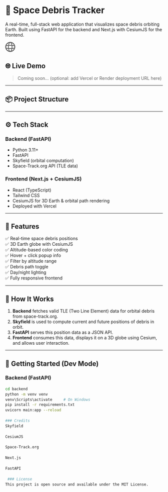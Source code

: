 # 🚀 Space Debris Tracker

A real-time, full-stack web application that visualizes space debris orbiting Earth. Built using FastAPI for the backend and Next.js with CesiumJS for the frontend.

![screenshot](./frontend/public/globe.svg)

## 🌐 Live Demo

> Coming soon… (optional: add Vercel or Render deployment URL here)

---

## 📦 Project Structure


---

## ⚙️ Tech Stack

### Backend (FastAPI)
- Python 3.11+
- FastAPI
- Skyfield (orbital computation)
- Space-Track.org API (TLE data)

### Frontend (Next.js + CesiumJS)
- React (TypeScript)
- Tailwind CSS
- CesiumJS for 3D Earth & orbital path rendering
- Deployed with Vercel

---

## 🚧 Features

✅ Real-time space debris positions  
✅ 3D Earth globe with CesiumJS  
✅ Altitude-based color coding  
✅ Hover + click popup info  
✅ Filter by altitude range  
✅ Debris path toggle  
✅ Day/night lighting  
✅ Fully responsive frontend

---

## 📡 How It Works

1. **Backend** fetches valid TLE (Two Line Element) data for orbital debris from space-track.org.
2. **Skyfield** is used to compute current and future positions of debris in orbit.
3. **FastAPI** serves this position data as a JSON API.
4. **Frontend** consumes this data, displays it on a 3D globe using Cesium, and allows user interaction.

---

## 🚀 Getting Started (Dev Mode)

### Backend (FastAPI)


```bash
cd backend
python -m venv venv
venv\Scripts\activate     # On Windows
pip install -r requirements.txt
uvicorn main:app --reload

### Credits
Skyfield

CesiumJS

Space-Track.org

Next.js

FastAPI
 
 ### License
This project is open source and available under the MIT License.